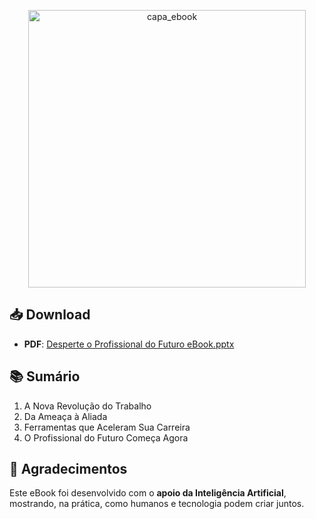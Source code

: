 <p align="center">
<img width="444" height="444" alt="capa_ebook" src="https://github.com/user-attachments/assets/25b4a4d4-e81c-42d0-ae30-85388a59da54" />
<p/>

## 📥 Download
- **PDF**: [Desperte o Profissional do Futuro eBook.pptx](https://github.com/user-attachments/files/22958584/Desperte.o.Profissional.do.Futuro.eBook.pptx)


## 📚 Sumário
1. A Nova Revolução do Trabalho  
2. Da Ameaça à Aliada  
3. Ferramentas que Aceleram Sua Carreira  
4. O Profissional do Futuro Começa Agora

## 🙏 Agradecimentos
Este eBook foi desenvolvido com o **apoio da Inteligência Artificial**, mostrando, na prática, como humanos e tecnologia podem criar juntos.
